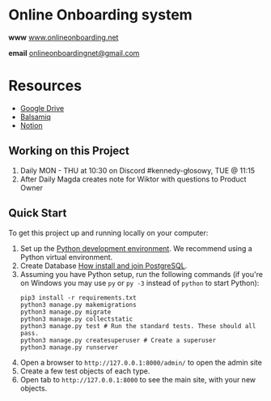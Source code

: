 # Online Onboarding system
**www** www.onlineonboarding.net

**email** onlineonboardingnet@gmail.com

# Resources
* [Google Drive](https://drive.google.com/drive/folders/1_l1zUqGpWLETLL0MxekPrqh3OUcHVxz1)
* [Balsamiq](https://balsamiq.cloud/s353db/p2xgepg/r9870)
* [Notion](https://www.notion.so/plywoodandfriends/Kennedy-Onboarding-System-f5f463966bfd4741826f52f0114c30f6)

## Working on this Project
1. Daily MON - THU at 10:30 on Discord #kennedy-głosowy, TUE @ 11:15
2. After Daily Magda creates note for Wiktor with questions to Product Owner

## Quick Start

To get this project up and running locally on your computer:
1. Set up the [Python development environment](https://developer.mozilla.org/en-US/docs/Learn/Server-side/Django/development_environment).
   We recommend using a Python virtual environment.
1. Create Database [How install and join PostgreSQL](https://www.digitalocean.com/community/tutorials/how-to-use-postgresql-with-your-django-application-on-ubuntu-14-04).
1. Assuming you have Python setup, run the following commands (if you're on Windows you may use `py` or `py -3` instead of `python` to start Python):
   ```
   pip3 install -r requirements.txt
   python3 manage.py makemigrations
   python3 manage.py migrate
   python3 manage.py collectstatic
   python3 manage.py test # Run the standard tests. These should all pass.
   python3 manage.py createsuperuser # Create a superuser
   python3 manage.py runserver
   ```
1. Open a browser to `http://127.0.0.1:8000/admin/` to open the admin site
1. Create a few test objects of each type.
1. Open tab to `http://127.0.0.1:8000` to see the main site, with your new objects.
